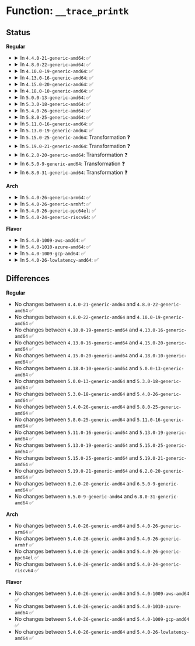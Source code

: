 # Function: <code>__trace_printk</code>

## Status
<b>Regular</b>
<ul>
<li>
<details>
<summary>In <code>4.4.0-21-generic-amd64</code>: ✅</summary>

```c
int __trace_printk(long unsigned int ip, const char * fmt, void (anon))
```

```json
{
  "name": "__trace_printk",
  "collision_type": "Unique Global",
  "inline_type": "No",
  "funcs": [
    {
      "addr": 18446744071580246400,
      "name": "__trace_printk",
      "external": true,
      "loc": "kernel/trace/trace_printk.c:223",
      "file": "kernel/trace/trace_printk.c",
      "inline": "seen, unknown",
      "caller_inline": [],
      "caller_func": [
        "kernel/trace/bpf_trace.c:bpf_trace_printk"
      ]
    }
  ],
  "symbols": [
    {
      "addr": 18446744071580246400,
      "name": "__trace_printk",
      "section": ".text",
      "bind": "STB_GLOBAL",
      "size": 110
    }
  ]
}
```
</details>
</li>
<li>
<details>
<summary>In <code>4.8.0-22-generic-amd64</code>: ✅</summary>

```c
int __trace_printk(long unsigned int ip, const char * fmt, void (anon))
```

```json
{
  "name": "__trace_printk",
  "collision_type": "Unique Global",
  "inline_type": "No",
  "funcs": [
    {
      "addr": 18446744071580284080,
      "name": "__trace_printk",
      "external": true,
      "loc": "kernel/trace/trace_printk.c:228",
      "file": "kernel/trace/trace_printk.c",
      "inline": "seen, unknown",
      "caller_inline": [],
      "caller_func": [
        "kernel/trace/bpf_trace.c:bpf_trace_printk"
      ]
    }
  ],
  "symbols": [
    {
      "addr": 18446744071580284080,
      "name": "__trace_printk",
      "section": ".text",
      "bind": "STB_GLOBAL",
      "size": 110
    }
  ]
}
```
</details>
</li>
<li>
<details>
<summary>In <code>4.10.0-19-generic-amd64</code>: ✅</summary>

```c
int __trace_printk(long unsigned int ip, const char * fmt, void (anon))
```

```json
{
  "name": "__trace_printk",
  "collision_type": "Unique Global",
  "inline_type": "No",
  "funcs": [
    {
      "addr": 18446744071580327696,
      "name": "__trace_printk",
      "external": true,
      "loc": "kernel/trace/trace_printk.c:228",
      "file": "kernel/trace/trace_printk.c",
      "inline": "seen, unknown",
      "caller_inline": [],
      "caller_func": [
        "kernel/trace/bpf_trace.c:bpf_trace_printk"
      ]
    }
  ],
  "symbols": [
    {
      "addr": 18446744071580327696,
      "name": "__trace_printk",
      "section": ".text",
      "bind": "STB_GLOBAL",
      "size": 110
    }
  ]
}
```
</details>
</li>
<li>
<details>
<summary>In <code>4.13.0-16-generic-amd64</code>: ✅</summary>

```c
int __trace_printk(long unsigned int ip, const char * fmt, void (anon))
```

```json
{
  "name": "__trace_printk",
  "collision_type": "Unique Global",
  "inline_type": "No",
  "funcs": [
    {
      "addr": 18446744071580339904,
      "name": "__trace_printk",
      "external": true,
      "loc": "kernel/trace/trace_printk.c:228",
      "file": "kernel/trace/trace_printk.c",
      "inline": "seen, unknown",
      "caller_inline": [],
      "caller_func": [
        "kernel/trace/bpf_trace.c:bpf_trace_printk",
        "kernel/trace/bpf_trace.c:bpf_trace_printk",
        "kernel/trace/bpf_trace.c:bpf_trace_printk",
        "kernel/trace/bpf_trace.c:bpf_trace_printk",
        "kernel/trace/bpf_trace.c:bpf_trace_printk",
        "kernel/trace/bpf_trace.c:bpf_trace_printk",
        "kernel/trace/bpf_trace.c:bpf_trace_printk",
        "kernel/trace/bpf_trace.c:bpf_trace_printk",
        "kernel/trace/bpf_trace.c:bpf_trace_printk"
      ]
    }
  ],
  "symbols": [
    {
      "addr": 18446744071580339904,
      "name": "__trace_printk",
      "section": ".text",
      "bind": "STB_GLOBAL",
      "size": 110
    }
  ]
}
```
</details>
</li>
<li>
<details>
<summary>In <code>4.15.0-20-generic-amd64</code>: ✅</summary>

```c
int __trace_printk(long unsigned int ip, const char * fmt, void (anon))
```

```json
{
  "name": "__trace_printk",
  "collision_type": "Unique Global",
  "inline_type": "No",
  "funcs": [
    {
      "addr": 18446744071580393328,
      "name": "__trace_printk",
      "external": true,
      "loc": "kernel/trace/trace_printk.c:228",
      "file": "kernel/trace/trace_printk.c",
      "inline": "seen, unknown",
      "caller_inline": [],
      "caller_func": [
        "kernel/trace/bpf_trace.c:bpf_trace_printk",
        "kernel/trace/bpf_trace.c:bpf_trace_printk",
        "kernel/trace/bpf_trace.c:bpf_trace_printk",
        "kernel/trace/bpf_trace.c:bpf_trace_printk",
        "kernel/trace/bpf_trace.c:bpf_trace_printk",
        "kernel/trace/bpf_trace.c:bpf_trace_printk",
        "kernel/trace/bpf_trace.c:bpf_trace_printk",
        "kernel/trace/bpf_trace.c:bpf_trace_printk"
      ]
    }
  ],
  "symbols": [
    {
      "addr": 18446744071580393328,
      "name": "__trace_printk",
      "section": ".text",
      "bind": "STB_GLOBAL",
      "size": 110
    }
  ]
}
```
</details>
</li>
<li>
<details>
<summary>In <code>4.18.0-10-generic-amd64</code>: ✅</summary>

```c
int __trace_printk(long unsigned int ip, const char * fmt, void (anon))
```

```json
{
  "name": "__trace_printk",
  "collision_type": "Unique Global",
  "inline_type": "No",
  "funcs": [
    {
      "addr": 18446744071580455216,
      "name": "__trace_printk",
      "external": true,
      "loc": "kernel/trace/trace_printk.c:228",
      "file": "kernel/trace/trace_printk.c",
      "inline": "seen, unknown",
      "caller_inline": [],
      "caller_func": [
        "kernel/trace/bpf_trace.c:bpf_trace_printk",
        "kernel/trace/bpf_trace.c:bpf_trace_printk",
        "kernel/trace/bpf_trace.c:bpf_trace_printk",
        "kernel/trace/bpf_trace.c:bpf_trace_printk",
        "kernel/trace/bpf_trace.c:bpf_trace_printk",
        "kernel/trace/bpf_trace.c:bpf_trace_printk",
        "kernel/trace/bpf_trace.c:bpf_trace_printk",
        "kernel/trace/bpf_trace.c:bpf_trace_printk"
      ]
    }
  ],
  "symbols": [
    {
      "addr": 18446744071580455216,
      "name": "__trace_printk",
      "section": ".text",
      "bind": "STB_GLOBAL",
      "size": 110
    }
  ]
}
```
</details>
</li>
<li>
<details>
<summary>In <code>5.0.0-13-generic-amd64</code>: ✅</summary>

```c
int __trace_printk(long unsigned int ip, const char * fmt, void (anon))
```

```json
{
  "name": "__trace_printk",
  "collision_type": "Unique Global",
  "inline_type": "No",
  "funcs": [
    {
      "addr": 18446744071580510688,
      "name": "__trace_printk",
      "external": true,
      "loc": "kernel/trace/trace_printk.c:229",
      "file": "kernel/trace/trace_printk.c",
      "inline": "seen, unknown",
      "caller_inline": [],
      "caller_func": [
        "kernel/trace/bpf_trace.c:bpf_trace_printk",
        "kernel/trace/bpf_trace.c:bpf_trace_printk",
        "kernel/trace/bpf_trace.c:bpf_trace_printk",
        "kernel/trace/bpf_trace.c:bpf_trace_printk",
        "kernel/trace/bpf_trace.c:bpf_trace_printk",
        "kernel/trace/bpf_trace.c:bpf_trace_printk",
        "kernel/trace/bpf_trace.c:bpf_trace_printk",
        "kernel/trace/bpf_trace.c:bpf_trace_printk"
      ]
    }
  ],
  "symbols": [
    {
      "addr": 18446744071580510688,
      "name": "__trace_printk",
      "section": ".text",
      "bind": "STB_GLOBAL",
      "size": 110
    }
  ]
}
```
</details>
</li>
<li>
<details>
<summary>In <code>5.3.0-18-generic-amd64</code>: ✅</summary>

```c
int __trace_printk(long unsigned int ip, const char * fmt, void (anon))
```

```json
{
  "name": "__trace_printk",
  "collision_type": "Unique Global",
  "inline_type": "No",
  "funcs": [
    {
      "addr": 18446744071580567680,
      "name": "__trace_printk",
      "external": true,
      "loc": "kernel/trace/trace_printk.c:229",
      "file": "kernel/trace/trace_printk.c",
      "inline": "seen, unknown",
      "caller_inline": [],
      "caller_func": [
        "kernel/trace/bpf_trace.c:bpf_trace_printk",
        "kernel/trace/bpf_trace.c:bpf_trace_printk",
        "kernel/trace/bpf_trace.c:bpf_trace_printk",
        "kernel/trace/bpf_trace.c:bpf_trace_printk",
        "kernel/trace/bpf_trace.c:bpf_trace_printk",
        "kernel/trace/bpf_trace.c:bpf_trace_printk",
        "kernel/trace/bpf_trace.c:bpf_trace_printk",
        "kernel/trace/bpf_trace.c:bpf_trace_printk"
      ]
    }
  ],
  "symbols": [
    {
      "addr": 18446744071580567680,
      "name": "__trace_printk",
      "section": ".text",
      "bind": "STB_GLOBAL",
      "size": 110
    }
  ]
}
```
</details>
</li>
<li>
<details>
<summary>In <code>5.4.0-26-generic-amd64</code>: ✅</summary>

```c
int __trace_printk(long unsigned int ip, const char * fmt, void (anon))
```

```json
{
  "name": "__trace_printk",
  "collision_type": "Unique Global",
  "inline_type": "No",
  "funcs": [
    {
      "addr": 18446744071580614816,
      "name": "__trace_printk",
      "external": true,
      "loc": "kernel/trace/trace_printk.c:230",
      "file": "kernel/trace/trace_printk.c",
      "inline": "seen, unknown",
      "caller_inline": [],
      "caller_func": [
        "kernel/trace/bpf_trace.c:bpf_trace_printk",
        "kernel/trace/bpf_trace.c:bpf_trace_printk",
        "kernel/trace/bpf_trace.c:bpf_trace_printk",
        "kernel/trace/bpf_trace.c:bpf_trace_printk",
        "kernel/trace/bpf_trace.c:bpf_trace_printk",
        "kernel/trace/bpf_trace.c:bpf_trace_printk",
        "kernel/trace/bpf_trace.c:bpf_trace_printk",
        "kernel/trace/bpf_trace.c:bpf_trace_printk"
      ]
    }
  ],
  "symbols": [
    {
      "addr": 18446744071580614816,
      "name": "__trace_printk",
      "section": ".text",
      "bind": "STB_GLOBAL",
      "size": 110
    }
  ]
}
```
</details>
</li>
<li>
<details>
<summary>In <code>5.8.0-25-generic-amd64</code>: ✅</summary>

```c
int __trace_printk(long unsigned int ip, const char * fmt, void (anon))
```

```json
{
  "name": "__trace_printk",
  "collision_type": "Unique Global",
  "inline_type": "No",
  "funcs": [
    {
      "addr": 18446744071580713536,
      "name": "__trace_printk",
      "external": true,
      "loc": "kernel/trace/trace_printk.c:230",
      "file": "kernel/trace/trace_printk.c",
      "inline": "seen, unknown",
      "caller_inline": [],
      "caller_func": [
        "kernel/trace/bpf_trace.c:bpf_trace_printk",
        "kernel/trace/bpf_trace.c:bpf_trace_printk",
        "kernel/trace/bpf_trace.c:bpf_trace_printk",
        "kernel/trace/bpf_trace.c:bpf_trace_printk",
        "kernel/trace/bpf_trace.c:bpf_trace_printk",
        "kernel/trace/bpf_trace.c:bpf_trace_printk",
        "kernel/trace/bpf_trace.c:bpf_trace_printk",
        "kernel/trace/bpf_trace.c:bpf_trace_printk"
      ]
    }
  ],
  "symbols": [
    {
      "addr": 18446744071580713536,
      "name": "__trace_printk",
      "section": ".text",
      "bind": "STB_GLOBAL",
      "size": 110
    }
  ]
}
```
</details>
</li>
<li>
<details>
<summary>In <code>5.11.0-16-generic-amd64</code>: ✅</summary>

```c
int __trace_printk(long unsigned int ip, const char * fmt, void (anon))
```

```json
{
  "name": "__trace_printk",
  "collision_type": "Unique Global",
  "inline_type": "No",
  "funcs": [
    {
      "addr": 18446744071580703024,
      "name": "__trace_printk",
      "external": true,
      "loc": "kernel/trace/trace_printk.c:230",
      "file": "kernel/trace/trace_printk.c",
      "inline": "seen, unknown",
      "caller_inline": [],
      "caller_func": []
    }
  ],
  "symbols": [
    {
      "addr": 18446744071580703024,
      "name": "__trace_printk",
      "section": ".text",
      "bind": "STB_GLOBAL",
      "size": 110
    }
  ]
}
```
</details>
</li>
<li>
<details>
<summary>In <code>5.13.0-19-generic-amd64</code>: ✅</summary>

```c
int __trace_printk(long unsigned int ip, const char * fmt, void (anon))
```

```json
{
  "name": "__trace_printk",
  "collision_type": "Unique Global",
  "inline_type": "No",
  "funcs": [
    {
      "addr": 18446744071580707616,
      "name": "__trace_printk",
      "external": true,
      "loc": "kernel/trace/trace_printk.c:230",
      "file": "kernel/trace/trace_printk.c",
      "inline": "seen, unknown",
      "caller_inline": [],
      "caller_func": []
    }
  ],
  "symbols": [
    {
      "addr": 18446744071580707616,
      "name": "__trace_printk",
      "section": ".text",
      "bind": "STB_GLOBAL",
      "size": 110
    }
  ]
}
```
</details>
</li>
<li>
<details>
<summary>In <code>5.15.0-25-generic-amd64</code>: Transformation ❓</summary>

```c
int __trace_printk(long unsigned int ip, const char * fmt, void (anon))
```

```json
{
  "name": "__trace_printk",
  "collision_type": "Unique Global",
  "inline_type": "No",
  "funcs": [
    {
      "addr": 0,
      "name": "__trace_printk",
      "external": true,
      "loc": "kernel/trace/trace_printk.c:230",
      "file": "kernel/trace/trace_printk.c",
      "inline": "seen, unknown",
      "caller_inline": [],
      "caller_func": []
    }
  ],
  "symbols": [
    {
      "addr": 18446744071592171755,
      "name": "__trace_printk.cold",
      "section": ".text",
      "bind": "STB_LOCAL",
      "size": 20
    },
    {
      "addr": 18446744071580885984,
      "name": "__trace_printk",
      "section": ".text",
      "bind": "STB_GLOBAL",
      "size": 150
    }
  ]
}
```
</details>
</li>
<li>
<details>
<summary>In <code>5.19.0-21-generic-amd64</code>: Transformation ❓</summary>

```c
int __trace_printk(long unsigned int ip, const char * fmt, void (anon))
```

```json
{
  "name": "__trace_printk",
  "collision_type": "Unique Global",
  "inline_type": "No",
  "funcs": [
    {
      "addr": 0,
      "name": "__trace_printk",
      "external": true,
      "loc": "kernel/trace/trace_printk.c:230",
      "file": "kernel/trace/trace_printk.c",
      "inline": "seen, unknown",
      "caller_inline": [],
      "caller_func": []
    }
  ],
  "symbols": [
    {
      "addr": 18446744071593945334,
      "name": "__trace_printk.cold",
      "section": ".text",
      "bind": "STB_LOCAL",
      "size": 21
    },
    {
      "addr": 18446744071581118096,
      "name": "__trace_printk",
      "section": ".text",
      "bind": "STB_GLOBAL",
      "size": 197
    }
  ]
}
```
</details>
</li>
<li>
<details>
<summary>In <code>6.2.0-20-generic-amd64</code>: Transformation ❓</summary>

```c
int __trace_printk(long unsigned int ip, const char * fmt, void (anon))
```

```json
{
  "name": "__trace_printk",
  "collision_type": "Unique Global",
  "inline_type": "No",
  "funcs": [
    {
      "addr": 0,
      "name": "__trace_printk",
      "external": true,
      "loc": "kernel/trace/trace_printk.c:230",
      "file": "kernel/trace/trace_printk.c",
      "inline": "seen, unknown",
      "caller_inline": [],
      "caller_func": []
    }
  ],
  "symbols": [
    {
      "addr": 18446744071596005812,
      "name": "__trace_printk.cold",
      "section": ".text",
      "bind": "STB_LOCAL",
      "size": 21
    },
    {
      "addr": 18446744071581427664,
      "name": "__trace_printk",
      "section": ".text",
      "bind": "STB_GLOBAL",
      "size": 197
    }
  ]
}
```
</details>
</li>
<li>
<details>
<summary>In <code>6.5.0-9-generic-amd64</code>: Transformation ❓</summary>

```c
int __trace_printk(long unsigned int ip, const char * fmt, void (anon))
```

```json
{
  "name": "__trace_printk",
  "collision_type": "Unique Global",
  "inline_type": "No",
  "funcs": [
    {
      "addr": 0,
      "name": "__trace_printk",
      "external": true,
      "loc": "kernel/trace/trace_printk.c:230",
      "file": "kernel/trace/trace_printk.c",
      "inline": "seen, unknown",
      "caller_inline": [],
      "caller_func": []
    }
  ],
  "symbols": [
    {
      "addr": 18446744071596524245,
      "name": "__trace_printk.cold",
      "section": ".text",
      "bind": "STB_LOCAL",
      "size": 21
    },
    {
      "addr": 18446744071581524416,
      "name": "__trace_printk",
      "section": ".text",
      "bind": "STB_GLOBAL",
      "size": 197
    }
  ]
}
```
</details>
</li>
<li>
<details>
<summary>In <code>6.8.0-31-generic-amd64</code>: Transformation ❓</summary>

```c
int __trace_printk(long unsigned int ip, const char * fmt, void (anon))
```

```json
{
  "name": "__trace_printk",
  "collision_type": "Unique Global",
  "inline_type": "No",
  "funcs": [
    {
      "addr": 0,
      "name": "__trace_printk",
      "external": true,
      "loc": "kernel/trace/trace_printk.c:230",
      "file": "kernel/trace/trace_printk.c",
      "inline": "seen, unknown",
      "caller_inline": [],
      "caller_func": []
    }
  ],
  "symbols": [
    {
      "addr": 18446744071597424899,
      "name": "__trace_printk.cold",
      "section": ".text",
      "bind": "STB_LOCAL",
      "size": 21
    },
    {
      "addr": 18446744071581636160,
      "name": "__trace_printk",
      "section": ".text",
      "bind": "STB_GLOBAL",
      "size": 197
    }
  ]
}
```
</details>
</li>
</ul>
<b>Arch</b>
<ul>
<li>
<details>
<summary>In <code>5.4.0-26-generic-arm64</code>: ✅</summary>

```c
int __trace_printk(long unsigned int ip, const char * fmt, void (anon))
```

```json
{
  "name": "__trace_printk",
  "collision_type": "Unique Global",
  "inline_type": "No",
  "funcs": [
    {
      "addr": 18446603336491914928,
      "name": "__trace_printk",
      "external": true,
      "loc": "kernel/trace/trace_printk.c:230",
      "file": "kernel/trace/trace_printk.c",
      "inline": "seen, unknown",
      "caller_inline": [],
      "caller_func": [
        "kernel/trace/bpf_trace.c:bpf_trace_printk",
        "kernel/trace/bpf_trace.c:bpf_trace_printk",
        "kernel/trace/bpf_trace.c:bpf_trace_printk",
        "kernel/trace/bpf_trace.c:bpf_trace_printk",
        "kernel/trace/bpf_trace.c:bpf_trace_printk",
        "kernel/trace/bpf_trace.c:bpf_trace_printk",
        "kernel/trace/bpf_trace.c:bpf_trace_printk",
        "kernel/trace/bpf_trace.c:bpf_trace_printk"
      ]
    }
  ],
  "symbols": [
    {
      "addr": 18446603336491914928,
      "name": "__trace_printk",
      "section": ".text",
      "bind": "STB_GLOBAL",
      "size": 152
    }
  ]
}
```
</details>
</li>
<li>
<details>
<summary>In <code>5.4.0-26-generic-armhf</code>: ✅</summary>

```c
int __trace_printk(long unsigned int ip, const char * fmt, void (anon))
```

```json
{
  "name": "__trace_printk",
  "collision_type": "Unique Global",
  "inline_type": "No",
  "funcs": [
    {
      "addr": 3225857688,
      "name": "__trace_printk",
      "external": true,
      "loc": "kernel/trace/trace_printk.c:230",
      "file": "kernel/trace/trace_printk.c",
      "inline": "seen, unknown",
      "caller_inline": [],
      "caller_func": [
        "kernel/trace/bpf_trace.c:bpf_trace_printk",
        "kernel/trace/bpf_trace.c:bpf_trace_printk",
        "kernel/trace/bpf_trace.c:bpf_trace_printk",
        "kernel/trace/bpf_trace.c:bpf_trace_printk",
        "kernel/trace/bpf_trace.c:bpf_trace_printk",
        "kernel/trace/bpf_trace.c:bpf_trace_printk",
        "kernel/trace/bpf_trace.c:bpf_trace_printk",
        "kernel/trace/bpf_trace.c:bpf_trace_printk"
      ]
    }
  ],
  "symbols": [
    {
      "addr": 3225857688,
      "name": "__trace_printk",
      "section": ".text",
      "bind": "STB_GLOBAL",
      "size": 116
    }
  ]
}
```
</details>
</li>
<li>
<details>
<summary>In <code>5.4.0-26-generic-ppc64el</code>: ✅</summary>

```c
int __trace_printk(long unsigned int ip, const char * fmt, void (anon))
```

```json
{
  "name": "__trace_printk",
  "collision_type": "Unique Global",
  "inline_type": "No",
  "funcs": [
    {
      "addr": 13835058055285007264,
      "name": "__trace_printk",
      "external": true,
      "loc": "kernel/trace/trace_printk.c:230",
      "file": "kernel/trace/trace_printk.c",
      "inline": "seen, unknown",
      "caller_inline": [],
      "caller_func": [
        "kernel/trace/bpf_trace.c:bpf_trace_printk",
        "kernel/trace/bpf_trace.c:bpf_trace_printk",
        "kernel/trace/bpf_trace.c:bpf_trace_printk",
        "kernel/trace/bpf_trace.c:bpf_trace_printk",
        "kernel/trace/bpf_trace.c:bpf_trace_printk",
        "kernel/trace/bpf_trace.c:bpf_trace_printk",
        "kernel/trace/bpf_trace.c:bpf_trace_printk",
        "kernel/trace/bpf_trace.c:bpf_trace_printk"
      ]
    }
  ],
  "symbols": [
    {
      "addr": 13835058055285007264,
      "name": "__trace_printk",
      "section": ".text",
      "bind": "STB_GLOBAL",
      "size": 100
    }
  ]
}
```
</details>
</li>
<li>
<details>
<summary>In <code>5.4.0-24-generic-riscv64</code>: ✅</summary>

```c
int __trace_printk(long unsigned int ip, const char * fmt, void (anon))
```

```json
{
  "name": "__trace_printk",
  "collision_type": "Unique Global",
  "inline_type": "No",
  "funcs": [
    {
      "addr": 18446743936272200030,
      "name": "__trace_printk",
      "external": true,
      "loc": "kernel/trace/trace_printk.c:230",
      "file": "kernel/trace/trace_printk.c",
      "inline": "seen, unknown",
      "caller_inline": [],
      "caller_func": []
    }
  ],
  "symbols": [
    {
      "addr": 18446743936272200030,
      "name": "__trace_printk",
      "section": ".text",
      "bind": "STB_GLOBAL",
      "size": 66
    }
  ]
}
```
</details>
</li>
</ul>
<b>Flavor</b>
<ul>
<li>
<details>
<summary>In <code>5.4.0-1009-aws-amd64</code>: ✅</summary>

```c
int __trace_printk(long unsigned int ip, const char * fmt, void (anon))
```

```json
{
  "name": "__trace_printk",
  "collision_type": "Unique Global",
  "inline_type": "No",
  "funcs": [
    {
      "addr": 18446744071580583616,
      "name": "__trace_printk",
      "external": true,
      "loc": "kernel/trace/trace_printk.c:230",
      "file": "kernel/trace/trace_printk.c",
      "inline": "seen, unknown",
      "caller_inline": [],
      "caller_func": [
        "kernel/trace/bpf_trace.c:bpf_trace_printk",
        "kernel/trace/bpf_trace.c:bpf_trace_printk",
        "kernel/trace/bpf_trace.c:bpf_trace_printk",
        "kernel/trace/bpf_trace.c:bpf_trace_printk",
        "kernel/trace/bpf_trace.c:bpf_trace_printk",
        "kernel/trace/bpf_trace.c:bpf_trace_printk",
        "kernel/trace/bpf_trace.c:bpf_trace_printk",
        "kernel/trace/bpf_trace.c:bpf_trace_printk"
      ]
    }
  ],
  "symbols": [
    {
      "addr": 18446744071580583616,
      "name": "__trace_printk",
      "section": ".text",
      "bind": "STB_GLOBAL",
      "size": 110
    }
  ]
}
```
</details>
</li>
<li>
<details>
<summary>In <code>5.4.0-1010-azure-amd64</code>: ✅</summary>

```c
int __trace_printk(long unsigned int ip, const char * fmt, void (anon))
```

```json
{
  "name": "__trace_printk",
  "collision_type": "Unique Global",
  "inline_type": "No",
  "funcs": [
    {
      "addr": 18446744071580530240,
      "name": "__trace_printk",
      "external": true,
      "loc": "kernel/trace/trace_printk.c:230",
      "file": "kernel/trace/trace_printk.c",
      "inline": "seen, unknown",
      "caller_inline": [],
      "caller_func": [
        "kernel/trace/bpf_trace.c:bpf_trace_printk",
        "kernel/trace/bpf_trace.c:bpf_trace_printk",
        "kernel/trace/bpf_trace.c:bpf_trace_printk",
        "kernel/trace/bpf_trace.c:bpf_trace_printk",
        "kernel/trace/bpf_trace.c:bpf_trace_printk",
        "kernel/trace/bpf_trace.c:bpf_trace_printk",
        "kernel/trace/bpf_trace.c:bpf_trace_printk",
        "kernel/trace/bpf_trace.c:bpf_trace_printk"
      ]
    }
  ],
  "symbols": [
    {
      "addr": 18446744071580530240,
      "name": "__trace_printk",
      "section": ".text",
      "bind": "STB_GLOBAL",
      "size": 110
    }
  ]
}
```
</details>
</li>
<li>
<details>
<summary>In <code>5.4.0-1009-gcp-amd64</code>: ✅</summary>

```c
int __trace_printk(long unsigned int ip, const char * fmt, void (anon))
```

```json
{
  "name": "__trace_printk",
  "collision_type": "Unique Global",
  "inline_type": "No",
  "funcs": [
    {
      "addr": 18446744071580574864,
      "name": "__trace_printk",
      "external": true,
      "loc": "kernel/trace/trace_printk.c:230",
      "file": "kernel/trace/trace_printk.c",
      "inline": "seen, unknown",
      "caller_inline": [],
      "caller_func": [
        "kernel/trace/bpf_trace.c:bpf_trace_printk",
        "kernel/trace/bpf_trace.c:bpf_trace_printk",
        "kernel/trace/bpf_trace.c:bpf_trace_printk",
        "kernel/trace/bpf_trace.c:bpf_trace_printk",
        "kernel/trace/bpf_trace.c:bpf_trace_printk",
        "kernel/trace/bpf_trace.c:bpf_trace_printk",
        "kernel/trace/bpf_trace.c:bpf_trace_printk",
        "kernel/trace/bpf_trace.c:bpf_trace_printk"
      ]
    }
  ],
  "symbols": [
    {
      "addr": 18446744071580574864,
      "name": "__trace_printk",
      "section": ".text",
      "bind": "STB_GLOBAL",
      "size": 110
    }
  ]
}
```
</details>
</li>
<li>
<details>
<summary>In <code>5.4.0-26-lowlatency-amd64</code>: ✅</summary>

```c
int __trace_printk(long unsigned int ip, const char * fmt, void (anon))
```

```json
{
  "name": "__trace_printk",
  "collision_type": "Unique Global",
  "inline_type": "No",
  "funcs": [
    {
      "addr": 18446744071580631600,
      "name": "__trace_printk",
      "external": true,
      "loc": "kernel/trace/trace_printk.c:230",
      "file": "kernel/trace/trace_printk.c",
      "inline": "seen, unknown",
      "caller_inline": [],
      "caller_func": [
        "kernel/trace/bpf_trace.c:bpf_trace_printk",
        "kernel/trace/bpf_trace.c:bpf_trace_printk",
        "kernel/trace/bpf_trace.c:bpf_trace_printk",
        "kernel/trace/bpf_trace.c:bpf_trace_printk",
        "kernel/trace/bpf_trace.c:bpf_trace_printk",
        "kernel/trace/bpf_trace.c:bpf_trace_printk",
        "kernel/trace/bpf_trace.c:bpf_trace_printk",
        "kernel/trace/bpf_trace.c:bpf_trace_printk"
      ]
    }
  ],
  "symbols": [
    {
      "addr": 18446744071580631600,
      "name": "__trace_printk",
      "section": ".text",
      "bind": "STB_GLOBAL",
      "size": 110
    }
  ]
}
```
</details>
</li>
</ul>

## Differences
<b>Regular</b>
<ul>
<li>
No changes between <code>4.4.0-21-generic-amd64</code> and <code>4.8.0-22-generic-amd64</code> ✅
</li>
<li>
No changes between <code>4.8.0-22-generic-amd64</code> and <code>4.10.0-19-generic-amd64</code> ✅
</li>
<li>
No changes between <code>4.10.0-19-generic-amd64</code> and <code>4.13.0-16-generic-amd64</code> ✅
</li>
<li>
No changes between <code>4.13.0-16-generic-amd64</code> and <code>4.15.0-20-generic-amd64</code> ✅
</li>
<li>
No changes between <code>4.15.0-20-generic-amd64</code> and <code>4.18.0-10-generic-amd64</code> ✅
</li>
<li>
No changes between <code>4.18.0-10-generic-amd64</code> and <code>5.0.0-13-generic-amd64</code> ✅
</li>
<li>
No changes between <code>5.0.0-13-generic-amd64</code> and <code>5.3.0-18-generic-amd64</code> ✅
</li>
<li>
No changes between <code>5.3.0-18-generic-amd64</code> and <code>5.4.0-26-generic-amd64</code> ✅
</li>
<li>
No changes between <code>5.4.0-26-generic-amd64</code> and <code>5.8.0-25-generic-amd64</code> ✅
</li>
<li>
No changes between <code>5.8.0-25-generic-amd64</code> and <code>5.11.0-16-generic-amd64</code> ✅
</li>
<li>
No changes between <code>5.11.0-16-generic-amd64</code> and <code>5.13.0-19-generic-amd64</code> ✅
</li>
<li>
No changes between <code>5.13.0-19-generic-amd64</code> and <code>5.15.0-25-generic-amd64</code> ✅
</li>
<li>
No changes between <code>5.15.0-25-generic-amd64</code> and <code>5.19.0-21-generic-amd64</code> ✅
</li>
<li>
No changes between <code>5.19.0-21-generic-amd64</code> and <code>6.2.0-20-generic-amd64</code> ✅
</li>
<li>
No changes between <code>6.2.0-20-generic-amd64</code> and <code>6.5.0-9-generic-amd64</code> ✅
</li>
<li>
No changes between <code>6.5.0-9-generic-amd64</code> and <code>6.8.0-31-generic-amd64</code> ✅
</li>
</ul>
<b>Arch</b>
<ul>
<li>
No changes between <code>5.4.0-26-generic-amd64</code> and <code>5.4.0-26-generic-arm64</code> ✅
</li>
<li>
No changes between <code>5.4.0-26-generic-amd64</code> and <code>5.4.0-26-generic-armhf</code> ✅
</li>
<li>
No changes between <code>5.4.0-26-generic-amd64</code> and <code>5.4.0-26-generic-ppc64el</code> ✅
</li>
<li>
No changes between <code>5.4.0-26-generic-amd64</code> and <code>5.4.0-24-generic-riscv64</code> ✅
</li>
</ul>
<b>Flavor</b>
<ul>
<li>
No changes between <code>5.4.0-26-generic-amd64</code> and <code>5.4.0-1009-aws-amd64</code> ✅
</li>
<li>
No changes between <code>5.4.0-26-generic-amd64</code> and <code>5.4.0-1010-azure-amd64</code> ✅
</li>
<li>
No changes between <code>5.4.0-26-generic-amd64</code> and <code>5.4.0-1009-gcp-amd64</code> ✅
</li>
<li>
No changes between <code>5.4.0-26-generic-amd64</code> and <code>5.4.0-26-lowlatency-amd64</code> ✅
</li>
</ul>

